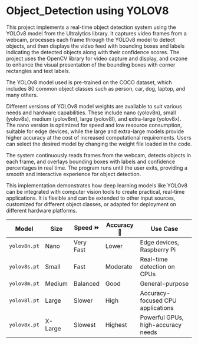 # Object_Detection using YOLOV8
This project implements a real-time object detection system using the YOLOv8 model from the Ultralytics library. It captures video frames from a webcam, processes each frame through the YOLOv8 model to detect objects, and then displays the video feed with bounding boxes and labels indicating the detected objects along with their confidence scores. The project uses the OpenCV library for video capture and display, and cvzone to enhance the visual presentation of the bounding boxes with corner rectangles and text labels.

The YOLOv8 model used is pre-trained on the COCO dataset, which includes 80 common object classes such as person, car, dog, laptop, and many others. 

Different versions of YOLOv8 model weights are available to suit various needs and hardware capabilities. These include nano (yolov8n), small (yolov8s), medium (yolov8m), large (yolov8l), and extra-large (yolov8x). The nano version is optimized for speed and low resource consumption, suitable for edge devices, while the large and extra-large models provide higher accuracy at the cost of increased computational requirements. Users can select the desired model by changing the weight file loaded in the code.

The system continuously reads frames from the webcam, detects objects in each frame, and overlays bounding boxes with labels and confidence percentages in real time. The program runs until the user exits, providing a smooth and interactive experience for object detection.

This implementation demonstrates how deep learning models like YOLOv8 can be integrated with computer vision tools to create practical, real-time applications. It is flexible and can be extended to other input sources, customized for different object classes, or adapted for deployment on different hardware platforms.

| Model        | Size    | Speed ⏩   | Accuracy 🎯 | Use Case                           |
| ------------ | ------- | --------- | ----------- | ---------------------------------- |
| `yolov8n.pt` | Nano    | Very Fast | Lower       | Edge devices, Raspberry Pi         |
| `yolov8s.pt` | Small   | Fast      | Moderate    | Real-time detection on CPUs        |
| `yolov8m.pt` | Medium  | Balanced  | Good        | General-purpose                    |
| `yolov8l.pt` | Large   | Slower    | High        | Accuracy-focused CPU applications  |
| `yolov8x.pt` | X-Large | Slowest   | Highest     | Powerful GPUs, high-accuracy needs |
